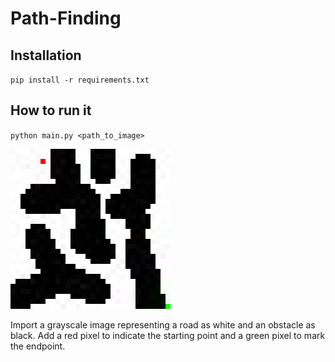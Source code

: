 # Path-Finding

## Installation
<code>pip install -r requirements.txt</code>

## How to run it
<code>python main.py <path_to_image></code>

<img src="./test.png" width="256px" style="image-rendering: pixelated;"/>
  
Import a grayscale image representing a road as white and an obstacle as black.
Add a red pixel to indicate the starting point and a green pixel to mark the endpoint.
